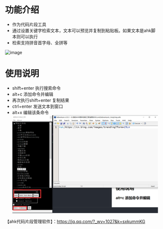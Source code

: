﻿# 功能介绍
* 作为代码片段工具
* 通过设置关键字检索文本，文本可以预览并复制到粘贴板。如果文本是ahk脚本则可以执行
* 检索支持拼音首字母、全拼等

![image](https://user-images.githubusercontent.com/26515268/181262236-35d2d780-88bf-4b05-8cad-3f85d3537ef0.png)
# 使用说明
* shift+enter 执行搜索命令
* alt+c 添加命令并编辑
* 再次执行shift+enter 复制结果
* ctrl+enter 发送文本到窗口
* alt+x 编辑该条命令
![](https://raw.githubusercontent.com/kazhafeizhale/pic/master/20220408125655.png)

【ahk代码片段管理软件】：https://jq.qq.com/?_wv=1027&k=sxkummKG
